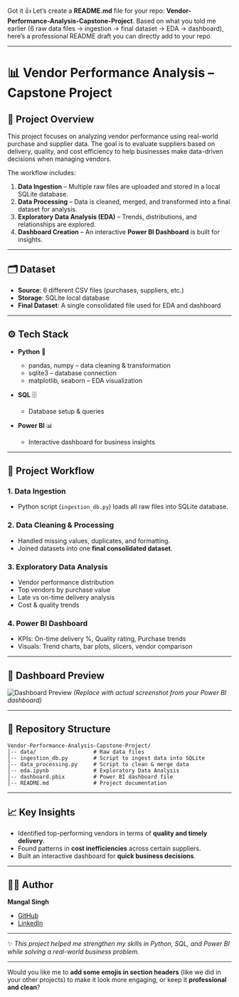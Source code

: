 Got it 👍 Let’s create a **README.md** file for your repo: **Vendor-Performance-Analysis-Capstone-Project**.
Based on what you told me earlier (6 raw data files → ingestion → final dataset → EDA → dashboard), here’s a professional README draft you can directly add to your repo.

---

# 📊 Vendor Performance Analysis – Capstone Project

## 📌 Project Overview

This project focuses on analyzing vendor performance using real-world purchase and supplier data.
The goal is to evaluate suppliers based on delivery, quality, and cost efficiency to help businesses make data-driven decisions when managing vendors.

The workflow includes:

1. **Data Ingestion** – Multiple raw files are uploaded and stored in a local SQLite database.
2. **Data Processing** – Data is cleaned, merged, and transformed into a final dataset for analysis.
3. **Exploratory Data Analysis (EDA)** – Trends, distributions, and relationships are explored.
4. **Dashboard Creation** – An interactive **Power BI Dashboard** is built for insights.

---

## 🗂️ Dataset

* **Source**: 6 different CSV files (purchases, suppliers, etc.)
* **Storage**: SQLite local database
* **Final Dataset**: A single consolidated file used for EDA and dashboard

---

## ⚙️ Tech Stack

* **Python** 🐍

  * pandas, numpy – data cleaning & transformation
  * sqlite3 – database connection
  * matplotlib, seaborn – EDA visualization
* **SQL** 🗄️

  * Database setup & queries
* **Power BI** 📊

  * Interactive dashboard for business insights

---

## 🚀 Project Workflow

### 1. Data Ingestion

* Python script (`ingestion_db.py`) loads all raw files into SQLite database.

### 2. Data Cleaning & Processing

* Handled missing values, duplicates, and formatting.
* Joined datasets into one **final consolidated dataset**.

### 3. Exploratory Data Analysis

* Vendor performance distribution
* Top vendors by purchase value
* Late vs on-time delivery analysis
* Cost & quality trends

### 4. Power BI Dashboard

* KPIs: On-time delivery %, Quality rating, Purchase trends
* Visuals: Trend charts, bar plots, slicers, vendor comparison

---

## 📸 Dashboard Preview

![Dashboard Preview](Images/dashboard.png)
*(Replace with actual screenshot from your Power BI dashboard)*

---

## 📂 Repository Structure

```
Vendor-Performance-Analysis-Capstone-Project/
│-- data/                  # Raw data files  
│-- ingestion_db.py        # Script to ingest data into SQLite  
│-- data_processing.py     # Script to clean & merge data  
│-- eda.ipynb              # Exploratory Data Analysis  
│-- dashboard.pbix         # Power BI dashboard file  
│-- README.md              # Project documentation  
```

---

## 📈 Key Insights

* Identified top-performing vendors in terms of **quality and timely delivery**.
* Found patterns in **cost inefficiencies** across certain suppliers.
* Built an interactive dashboard for **quick business decisions**.

---

## 👨‍💻 Author

**Mangal Singh**

* [GitHub](https://github.com/mangal-singh001)
* [LinkedIn](https://www.linkedin.com/in/mangal-singh123/)

---

✨ *This project helped me strengthen my skills in Python, SQL, and Power BI while solving a real-world business problem.*

---

Would you like me to **add some emojis in section headers** (like we did in your other projects) to make it look more engaging, or keep it **professional and clean**?
